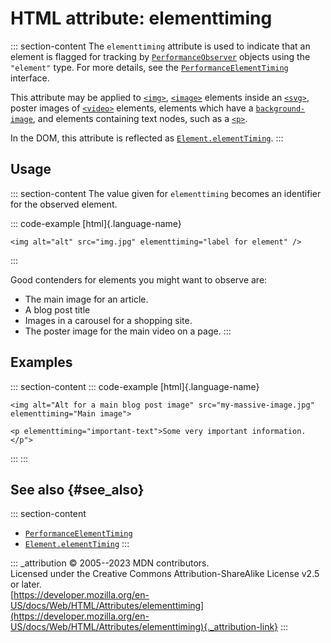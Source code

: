 

# HTML attribute: elementtiming



::: section-content
The `elementtiming` attribute is used to indicate that an element is
flagged for tracking by
[`PerformanceObserver`](https://developer.mozilla.org/en-US/docs/Web/API/PerformanceObserver)
objects using the `"element"` type. For more details, see the
[`PerformanceElementTiming`](https://developer.mozilla.org/en-US/docs/Web/API/PerformanceElementTiming)
interface.

This attribute may be applied to [`<img>`](../element/img),
[`<image>`](https://developer.mozilla.org/en-US/docs/Web/SVG/Element/image)
elements inside an
[`<svg>`](https://developer.mozilla.org/en-US/docs/Web/SVG/Element/svg),
poster images of [`<video>`](../element/video) elements, elements which
have a
[`background-image`](https://developer.mozilla.org/en-US/docs/Web/CSS/background-image),
and elements containing text nodes, such as a [`<p>`](../element/p).

In the DOM, this attribute is reflected as
[`Element.elementTiming`](https://developer.mozilla.org/en-US/docs/Web/API/Element/elementTiming).
:::

## Usage

::: section-content
The value given for `elementtiming` becomes an identifier for the
observed element.

::: code-example
[html]{.language-name}

``` {signature="w87uhoL1QZvo2KwrTNuXDIr4E9WacRy37Vr05EEFP1o=" data-language="html"}
<img alt="alt" src="img.jpg" elementtiming="label for element" />
```
:::

Good contenders for elements you might want to observe are:

-   The main image for an article.
-   A blog post title
-   Images in a carousel for a shopping site.
-   The poster image for the main video on a page.
:::

## Examples

::: section-content
::: code-example
[html]{.language-name}

``` {signature="YX9Ph3kJBCGuX2XRXVEKuZTv4qBwpwoXKEAsTW3eKeE=" data-language="html"}
<img alt="Alt for a main blog post image" src="my-massive-image.jpg" elementtiming="Main image">

<p elementtiming="important-text">Some very important information.</p">
```
:::
:::

## See also {#see_also}

::: section-content
-   [`PerformanceElementTiming`](https://developer.mozilla.org/en-US/docs/Web/API/PerformanceElementTiming)
-   [`Element.elementTiming`](https://developer.mozilla.org/en-US/docs/Web/API/Element/elementTiming)
:::

::: _attribution
© 2005--2023 MDN contributors.\
Licensed under the Creative Commons Attribution-ShareAlike License v2.5
or later.\
[https://developer.mozilla.org/en-US/docs/Web/HTML/Attributes/elementtiming](https://developer.mozilla.org/en-US/docs/Web/HTML/Attributes/elementtiming){._attribution-link}
:::
